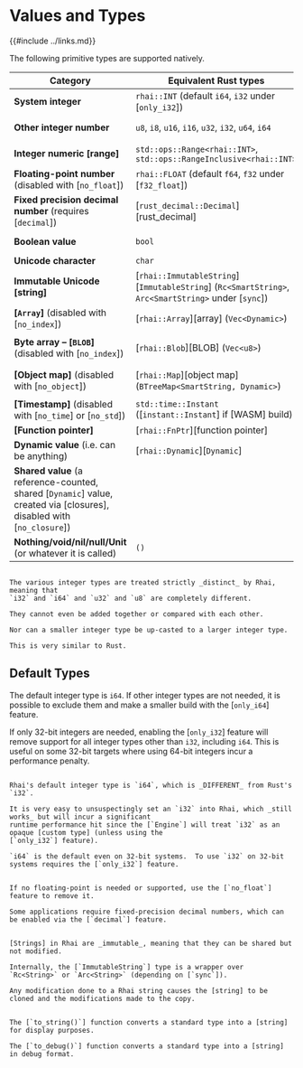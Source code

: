 Values and Types
================

{{#include ../links.md}}

The following primitive types are supported natively.

| Category                                                                                                               | Equivalent Rust types                                                                               | [`type_of()`](type-of.md) | `to_string()`                   |
| ---------------------------------------------------------------------------------------------------------------------- | --------------------------------------------------------------------------------------------------- | ------------------------- | ------------------------------- |
| **System integer**                                                                                                     | `rhai::INT` (default `i64`, `i32` under [`only_i32`])                                               | `"i32"` or `"i64"`        | `"42"`, `"123"` etc.            |
| **Other integer number**                                                                                               | `u8`, `i8`, `u16`, `i16`, `u32`, `i32`, `u64`, `i64`                                                | `"i32"`, `"u64"` etc.     | `"42"`, `"123"` etc.            |
| **Integer numeric [range]**                                                                                            | `std::ops::Range<rhai::INT>`, `std::ops::RangeInclusive<rhai::INT>`                                 | `"range"`, `"range="`     | `"2..7"`, `"0..=15"` etc.       |
| **Floating-point number** (disabled with [`no_float`])                                                                 | `rhai::FLOAT` (default `f64`, `f32` under [`f32_float`])                                            | `"f32"` or `"f64"`        | `"123.4567"` etc.               |
| **Fixed precision decimal number** (requires [`decimal`])                                                              | [`rust_decimal::Decimal`][rust_decimal]                                                             | `"decimal"`               | `"42"`, `"123.4567"` etc.       |
| **Boolean value**                                                                                                      | `bool`                                                                                              | `"bool"`                  | `"true"` or `"false"`           |
| **Unicode character**                                                                                                  | `char`                                                                                              | `"char"`                  | `"A"`, `"x"` etc.               |
| **Immutable Unicode [string]**                                                                                         | [`rhai::ImmutableString`][`ImmutableString`] (`Rc<SmartString>`, `Arc<SmartString>` under [`sync`]) | `"string"`                | `"hello"` etc.                  |
| **[`Array`]** (disabled with [`no_index`])                                                                             | [`rhai::Array`][array] (`Vec<Dynamic>`)                                                             | `"array"`                 | `"[ 1, 2, 3 ]"` etc.            |
| **Byte array &ndash; [`BLOB`]** (disabled with [`no_index`])                                                           | [`rhai::Blob`][BLOB] (`Vec<u8>`)                                                                    | `"blob"`                  | `"[01020304abcd]"` etc.         |
| **[Object map]** (disabled with [`no_object`])                                                                         | [`rhai::Map`][object map] (`BTreeMap<SmartString, Dynamic>`)                                        | `"map"`                   | `"#{ "a": 1, "b": true }"` etc. |
| **[Timestamp]** (disabled with [`no_time`] or [`no_std`])                                                              | `std::time::Instant` ([`instant::Instant`] if [WASM] build)                                         | `"timestamp"`             | `"<timestamp>"`                 |
| **[Function pointer]**                                                                                                 | [`rhai::FnPtr`][function pointer]                                                                   | `"Fn"`                    | `"Fn(foo)"` etc.                |
| **Dynamic value** (i.e. can be anything)                                                                               | [`rhai::Dynamic`][`Dynamic`]                                                                        | _the actual type_         | _actual value_                  |
| **Shared value** (a reference-counted, shared [`Dynamic`] value, created via [closures], disabled with [`no_closure`]) |                                                                                                     | _the actual type_         | _actual value_                  |
| **Nothing/void/nil/null/Unit** (or whatever it is called)                                                              | `()`                                                                                                | `"()"`                    | `""` _(empty string)_           |


```admonish warning.small "No automatic type conversion for integers"

The various integer types are treated strictly _distinct_ by Rhai, meaning that
`i32` and `i64` and `u32` and `u8` are completely different.

They cannot even be added together or compared with each other.

Nor can a smaller integer type be up-casted to a larger integer type.

This is very similar to Rust.
```


Default Types
-------------

The default integer type is `i64`. If other integer types are not needed, it is possible to exclude
them and make a smaller build with the [`only_i64`] feature.

If only 32-bit integers are needed, enabling the [`only_i32`] feature will remove support for all
integer types other than `i32`, including `i64`.
This is useful on some 32-bit targets where using 64-bit integers incur a performance penalty.

~~~admonish danger.small "Warning: Default integer is `i64`"

Rhai's default integer type is `i64`, which is _DIFFERENT_ from Rust's `i32`.

It is very easy to unsuspectingly set an `i32` into Rhai, which _still works_ but will incur a significant
runtime performance hit since the [`Engine`] will treat `i32` as an opaque [custom type] (unless using the
[`only_i32`] feature).

`i64` is the default even on 32-bit systems.  To use `i32` on 32-bit systems requires the [`only_i32`] feature.
~~~

```admonish tip.small "Tip: Floating-point numbers"

If no floating-point is needed or supported, use the [`no_float`] feature to remove it.

Some applications require fixed-precision decimal numbers, which can be enabled via the [`decimal`] feature.
```

```admonish info.small "Immutable strings"

[Strings] in Rhai are _immutable_, meaning that they can be shared but not modified.

Internally, the [`ImmutableString`] type is a wrapper over `Rc<String>` or `Arc<String>` (depending on [`sync`]).

Any modification done to a Rhai string causes the [string] to be cloned and the modifications made to the copy.
```

```admonish tip.small "Tip: Convert to string"

The [`to_string()`] function converts a standard type into a [string] for display purposes.

The [`to_debug()`] function converts a standard type into a [string] in debug format.
```

